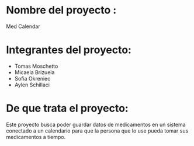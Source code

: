 # Nombre del proyecto : 

Med Calendar

# Integrantes del proyecto: 

* Tomas Moschetto
* Micaela Brizuela
* Sofia Okreniec
* Aylen Schillaci

# De que trata el proyecto: 
Este proyecto busca poder guardar datos de medicamentos en un sistema conectado a un calendario para que la persona que lo use pueda tomar sus medicamentos a tiempo.
